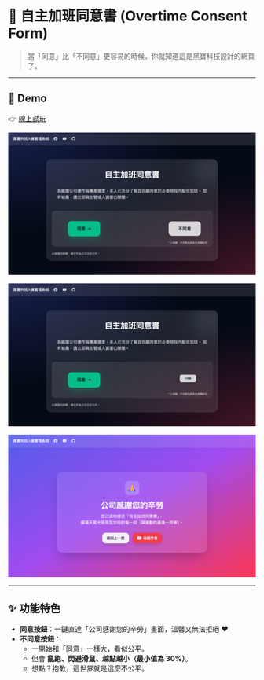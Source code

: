 # 📝 自主加班同意書 (Overtime Consent Form)

> 當「同意」比「不同意」更容易的時候，你就知道這是黑寶科技設計的網頁了。

---

## 🚀 Demo
👉 [線上試玩](https://deanlin.net/overtime-consent-form/)

![img](./img/index.png)

![img](./img/play.png)

![img](./img/thank.png)

---

## ✨ 功能特色
- **同意按鈕**：一鍵直達「公司感謝您的辛勞」畫面，溫馨又無法拒絕 ❤️  
- **不同意按鈕**：  
  - 一開始和「同意」一樣大，看似公平。  
  - 但會 **亂跑、閃避滑鼠、越點越小（最小值為 30%）**。  
  - 想點？抱歉，這世界就是這麼不公平。  